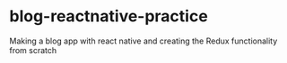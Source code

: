 # blog-reactnative-practice

Making a blog app with react native and creating the Redux functionality from scratch
